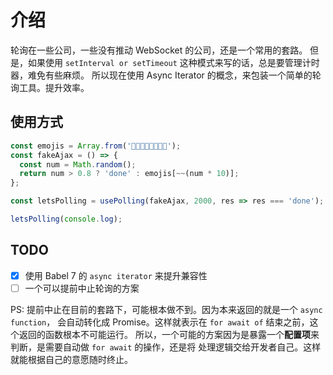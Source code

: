 # 介绍

轮询在一些公司，一些没有推动 WebSocket 的公司，还是一个常用的套路。
但是，如果使用 `setInterval or setTimeout` 这种模式来写的话，总是要管理计时器，难免有些麻烦。
所以现在使用 Async Iterator 的概念，来包装一个简单的轮询工具。提升效率。

## 使用方式

```js
const emojis = Array.from('🌚🌝👀😎😂😏🙁🤠');
const fakeAjax = () => {
  const num = Math.random();
  return num > 0.8 ? 'done' : emojis[~~(num * 10)];
};

const letsPolling = usePolling(fakeAjax, 2000, res => res === 'done');

letsPolling(console.log);
```

## TODO

- [x] 使用 Babel 7 的 `async iterator` 来提升兼容性
- [ ] 一个可以提前中止轮询的方案

PS: 提前中止在目前的套路下，可能根本做不到。因为本来返回的就是一个 `async function`，
会自动转化成 Promise。这样就表示在 `for await of` 结束之前，这个返回的函数根本不可能运行。
所以，一个可能的方案因为是暴露一个**配置项**来判断，是需要自动做 `for await` 的操作，还是将
处理逻辑交给开发者自己。这样就能根据自己的意愿随时终止。
